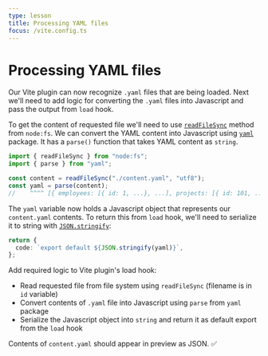 ```yaml
---
type: lesson
title: Processing YAML files
focus: /vite.config.ts
---
```


# Processing YAML files

Our Vite plugin can now recognize `.yaml` files that are being loaded. Next we'll need to add logic for converting the `.yaml` files into Javascript and pass the output from `load` hook.

To get the content of requested file we'll need to use [`readFileSync`](https://nodejs.org/api/fs.html#fsreadfilesyncpath-options) method from `node:fs`.
We can convert the YAML content into Javascript using [`yaml`](https://www.npmjs.com/package/yaml) package. It has a `parse()` function that takes YAML content as `string`.

```ts
import { readFileSync } from "node:fs";
import { parse } from "yaml";

const content = readFileSync("./content.yaml", "utf8");
const yaml = parse(content);
//    ^^^^ [{ employees: [{ id: 1, ...}, ...], projects: [{ id: 101, ...}] }]
```

The `yaml` variable now holds a Javascript object that represents our `content.yaml` contents. To return this from `load` hook, we'll need to serialize it to string with [`JSON.stringify`](https://developer.mozilla.org/en-US/docs/Web/JavaScript/Reference/Global_Objects/JSON/stringify):

```ts
return {
  code: `export default ${JSON.stringify(yaml)}`,
};
```

Add required logic to Vite plugin's load hook:

- Read requested file from file system using `readFileSync` (filename is in `id` variable)
- Convert contents of `.yaml` file into Javascript using `parse` from `yaml` package
- Serialize the Javascript object into `string` and return it as default export from the `load` hook

Contents of `content.yaml` should appear in preview as JSON. ✅
